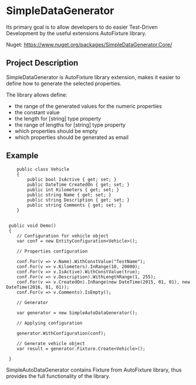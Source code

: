 # SimpleDataGenerator
Its primary goal is to allow developers to do easier Test-Driven Development by the useful extensions AutoFixture library.

Nuget: https://www.nuget.org/packages/SimpleDataGenerator.Core/

## Project Description

SimpleDataGenerator is AutoFixture library extension, makes it easier to define how to generate the selected properties.

The library allows define:
  - the range of the generated values for the numeric properties
  - the constant value
  - the length for [string] type property 
  - the range of lengths for [string] type property 
  - which properties should be empty
  - which properties should be generated as email

## Example

~~~
    public class Vehicle
    {
        public bool IsActive { get; set; }
        public DateTime CreatedOn { get; set; }
        public int Kilometers { get; set; }
        public string Name { get; set; }
        public string Description { get; set; }
        public string Comments { get; set; }
    }
~~~

~~~

 public void Demo()
 {
    // Configuration for vehicle object
    var conf = new EntityConfiguration<Vehicle>();

    // Properties configuration
    
    conf.For(v => v.Name).WithConstValue("TestName");
    conf.For(v => v.Kilometers).InRange(10, 20000);
    conf.For(v => v.IsActive).WithConstValue(true);
    conf.For(v => v.Description).WithLengthRange(1, 255);
    conf.For(v => v.CreatedOn).InRange(new DateTime(2015, 01, 01), new DateTime(2016, 01, 01));
    conf.For(v => v.Comments).IsEmpty();

    // Generator
    
    var generator = new SimpleAutoDataGenerator();

    // Applying configuration
    
    generator.WithConfiguration(conf);

    // Generate vehicle object 
    var result = generator.Fixture.Create<Vehicle>();

 }

~~~

SimpleAutoDataGenerator contains Fixture from  AutoFixture library, thus provides the full functionality of the library.
